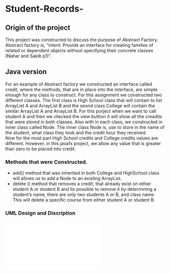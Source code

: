 # Student-Records-
## Origin of the project
  This project was constructed to discuss the purpose of Abstract Factory. Abstract factory is, “intent: Provide an interface for creating families of related or 
dependent objects without specifying their concrete classes (Nahar and Sakib p1)”.

## Java version
 For an example of Abstract factory we constructed  an interface called credit, where 
the methods, that are in place into the interface, are simple enough for any class 
to construct. For this assignment we constructed two different classes. The first 
class is High School class that will contain to list ArrayList A and ArrayList B and 
the seond class College will contain the similar ArrayList A and ArrayList B. For 
this porject when we want to call student A and then we cliecked the view buttion it 
will show all the creadits that were stored in both classes. Also with in each 
class, we constructed in inner class called Node. The inner class Node is, use to 
store in the name of the student, what class they took and the credit hour they 
received.    
Now for the most part High School credits and College credits values are different. 
However, in this javafx project, we allow any value that is greater than zero to be 
placed into credit. 

   ### Methods that were Constructed.
   - add() method that was inherited in both College and HighSchool class will allows us to add a Node to an existing ArrayList. 
- delete () method that removes a credit, that already exist on either student A or student B and its possible to remove it by determining a student’s
name, there are only two students A or B, and class name. This will delete a specific course from either student A or student B. 
  
 ### UML Design and Discription
 ![UML class](/Documents/UMLclass.pdf)
